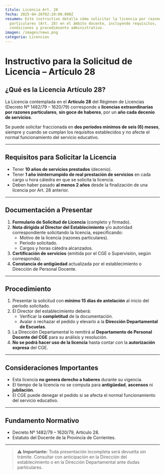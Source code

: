 ```yaml
---
titulo: Licencia Art. 28
fecha: 2025-04-26T02:20:00.000Z
resumen: Este instructivo detalla cómo solicitar la licencia por razones
  particulares (Art. 28) en el ámbito docente, incluyendo requisitos,
  condiciones y procedimiento administrativo.
imagen: /images/news.png
categoria: Licencias
---
```

# Instructivo para la Solicitud de Licencia – Artículo 28

## ¿Qué es la Licencia Artículo 28?

La Licencia contemplada en el **Artículo 28** del Régimen de Licencias (Decreto Nº 1482/79 – 1620/79) corresponde a **licencias extraordinarias por razones particulares**, **sin goce de haberes**, por un **año cada decenio de servicios**. 

Se puede solicitar fraccionada en **dos períodos mínimos de seis (6) meses**, siempre y cuando se cumplan los requisitos establecidos y no afecte el normal funcionamiento del servicio educativo.

---

## Requisitos para Solicitar la Licencia

- Tener **10 años de servicios prestados** (decenio).
- Tener **1 año ininterrumpido de real prestación de servicios** en cada cargo u hora cátedra en que se solicita la licencia.
- Deben haber pasado **al menos 2 años** desde la finalización de una licencia por Art. 28 anterior.

---

## Documentación a Presentar

1. **Formulario de Solicitud de Licencia** (completo y firmado).
2. **Nota dirigida al Director del Establecimiento** y/o autoridad correspondiente solicitando la licencia, especificando:
   - Motivo de la licencia (razones particulares).
   - Período solicitado.
   - Cargos y horas cátedra alcanzados.
3. **Certificación de servicios** (emitida por el CGE o Supervisión, según corresponda).
4. **Constancia de antigüedad** actualizada por el establecimiento o Dirección de Personal Docente.

---

## Procedimiento

1. Presentar la solicitud con **mínimo 15 días de antelación** al inicio del período solicitado.
2. El Director del establecimiento deberá:
   - Verificar la **completitud** de la documentación.
   - Avalar o rechazar el pedido y elevarlo a la **Dirección Departamental de Escuelas**.
3. La Dirección Departamental lo remitirá al **Departamento de Personal Docente del CGE** para su análisis y resolución.
4. **No se podrá hacer uso de la licencia** hasta contar con la **autorización expresa** del CGE.

---

## Consideraciones Importantes

- Esta licencia **no genera derecho a haberes** durante su vigencia.
- El tiempo de la licencia no se computa para **antigüedad**, **ascensos** ni **jubilación**.
- El CGE puede denegar el pedido si se afecta el normal funcionamiento del servicio educativo.

---

## Fundamento Normativo

- Decreto Nº 1482/79 – 1620/79, Artículo 28.
- Estatuto del Docente de la Provincia de Corrientes.

---

> ⚠️ **Importante:** Toda presentación incompleta será devuelta sin trámite. Consultar con anticipación en la Dirección del establecimiento o en la Dirección Departamental ante dudas particulares.
